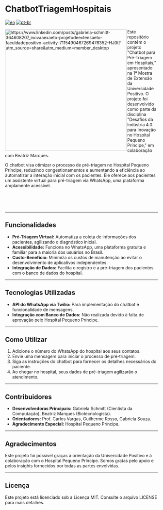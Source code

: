 # ChatbotTriagemHospitais
[![en](https://img.shields.io/badge/lang-en-red.svg)](README.md)
[![pt-br](https://img.shields.io/badge/lang-pt--br-green.svg)](README.pt-br.md)

<div>
  <img src="https://github.com/user-attachments/assets/009709e6-7930-4c81-9269-62484a804cbc" style="width: 400px; height: auto;" align="left" alt="https://www.linkedin.com/posts/gabriela-schmitt-364608207_inovaaexaeto-projetodeextensaeto-faculdadepositivo-activity-7115490467269476352-HJ0t?utm_source=share&utm_medium=member_desktop" />

Este repositório contém o projeto "Chatbot para Pré-Triagem em Hospitais," apresentado na 1ª Mostra de Extensão da Universidade Positivo. O projeto foi desenvolvido como parte da disciplina "Desafios da Indústria 4.0 para Inovação no Hospital Pequeno Príncipe," em colaboração com Beatriz Marques.

O chatbot visa otimizar o processo de pré-triagem no Hospital Pequeno Príncipe, reduzindo congestionamentos e aumentando a eficiência ao automatizar a interação inicial com os pacientes. Ele oferece aos pacientes um assistente virtual para pré-triagem via WhatsApp, uma plataforma amplamente acessível.

</div>

<br><br><br>

---

## Funcionalidades
- **Pré-Triagem Virtual:** Automatiza a coleta de informações dos pacientes, agilizando o diagnóstico inicial.
- **Acessibilidade:** Funciona no WhatsApp, uma plataforma gratuita e familiar para a maioria dos usuários no Brasil.
- **Custo-Benefício:** Minimiza os custos de manutenção ao evitar o desenvolvimento de aplicativos independentes.
- **Integração de Dados:** Facilita o registro e a pré-triagem dos pacientes com o banco de dados do hospital.

---

## Tecnologias Utilizadas
- **API do WhatsApp via Twilio:** Para implementação do chatbot e funcionalidade de mensagens.
- **Integração com Banco de Dados:** Não realizada devido à falta de aprovação pelo Hospital Pequeno Príncipe.

---

## Como Utilizar
1. Adicione o número do WhatsApp do hospital aos seus contatos.
2. Envie uma mensagem para iniciar o processo de pré-triagem.
3. Siga as instruções do chatbot para fornecer os detalhes necessários do paciente.
4. Ao chegar no hospital, seus dados de pré-triagem agilizarão o atendimento.

---

## Contribuidores
- **Desenvolvedoras Principais:** Gabriela Schmitt (Cientista da Computação), Beatriz Marques (Biotecnologista).
- **Orientadores:** Prof. Carlos Vargas, Guilherme Rosso, Gabriela Souza.
- **Agradecimento Especial:** Hospital Pequeno Príncipe.

---

## Agradecimentos
Este projeto foi possível graças à orientação da Universidade Positivo e à colaboração com o Hospital Pequeno Príncipe. Somos gratas pelo apoio e pelos insights fornecidos por todas as partes envolvidas.

---

## Licença
Este projeto está licenciado sob a Licença MIT. Consulte o arquivo LICENSE para mais detalhes.
